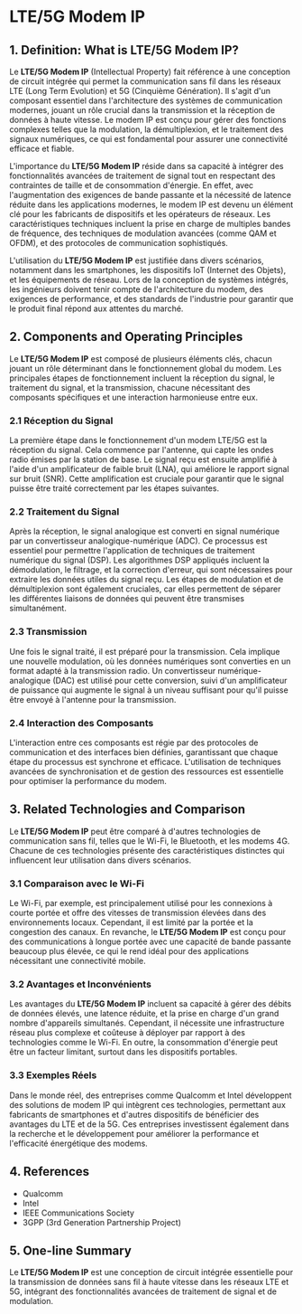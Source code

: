 # LTE/5G Modem IP

## 1. Definition: What is **LTE/5G Modem IP**?
Le **LTE/5G Modem IP** (Intellectual Property) fait référence à une conception de circuit intégrée qui permet la communication sans fil dans les réseaux LTE (Long Term Evolution) et 5G (Cinquième Génération). Il s'agit d'un composant essentiel dans l'architecture des systèmes de communication modernes, jouant un rôle crucial dans la transmission et la réception de données à haute vitesse. Le modem IP est conçu pour gérer des fonctions complexes telles que la modulation, la démultiplexion, et le traitement des signaux numériques, ce qui est fondamental pour assurer une connectivité efficace et fiable.

L'importance du **LTE/5G Modem IP** réside dans sa capacité à intégrer des fonctionnalités avancées de traitement de signal tout en respectant des contraintes de taille et de consommation d'énergie. En effet, avec l'augmentation des exigences de bande passante et la nécessité de latence réduite dans les applications modernes, le modem IP est devenu un élément clé pour les fabricants de dispositifs et les opérateurs de réseaux. Les caractéristiques techniques incluent la prise en charge de multiples bandes de fréquence, des techniques de modulation avancées (comme QAM et OFDM), et des protocoles de communication sophistiqués.

L'utilisation du **LTE/5G Modem IP** est justifiée dans divers scénarios, notamment dans les smartphones, les dispositifs IoT (Internet des Objets), et les équipements de réseau. Lors de la conception de systèmes intégrés, les ingénieurs doivent tenir compte de l'architecture du modem, des exigences de performance, et des standards de l'industrie pour garantir que le produit final répond aux attentes du marché.

## 2. Components and Operating Principles
Le **LTE/5G Modem IP** est composé de plusieurs éléments clés, chacun jouant un rôle déterminant dans le fonctionnement global du modem. Les principales étapes de fonctionnement incluent la réception du signal, le traitement du signal, et la transmission, chacune nécessitant des composants spécifiques et une interaction harmonieuse entre eux.

### 2.1 Réception du Signal
La première étape dans le fonctionnement d'un modem LTE/5G est la réception du signal. Cela commence par l'antenne, qui capte les ondes radio émises par la station de base. Le signal reçu est ensuite amplifié à l'aide d'un amplificateur de faible bruit (LNA), qui améliore le rapport signal sur bruit (SNR). Cette amplification est cruciale pour garantir que le signal puisse être traité correctement par les étapes suivantes.

### 2.2 Traitement du Signal
Après la réception, le signal analogique est converti en signal numérique par un convertisseur analogique-numérique (ADC). Ce processus est essentiel pour permettre l'application de techniques de traitement numérique du signal (DSP). Les algorithmes DSP appliqués incluent la démodulation, le filtrage, et la correction d'erreur, qui sont nécessaires pour extraire les données utiles du signal reçu. Les étapes de modulation et de démultiplexion sont également cruciales, car elles permettent de séparer les différentes liaisons de données qui peuvent être transmises simultanément.

### 2.3 Transmission
Une fois le signal traité, il est préparé pour la transmission. Cela implique une nouvelle modulation, où les données numériques sont converties en un format adapté à la transmission radio. Un convertisseur numérique-analogique (DAC) est utilisé pour cette conversion, suivi d'un amplificateur de puissance qui augmente le signal à un niveau suffisant pour qu'il puisse être envoyé à l'antenne pour la transmission.

### 2.4 Interaction des Composants
L'interaction entre ces composants est régie par des protocoles de communication et des interfaces bien définies, garantissant que chaque étape du processus est synchrone et efficace. L'utilisation de techniques avancées de synchronisation et de gestion des ressources est essentielle pour optimiser la performance du modem.

## 3. Related Technologies and Comparison
Le **LTE/5G Modem IP** peut être comparé à d'autres technologies de communication sans fil, telles que le Wi-Fi, le Bluetooth, et les modems 4G. Chacune de ces technologies présente des caractéristiques distinctes qui influencent leur utilisation dans divers scénarios.

### 3.1 Comparaison avec le Wi-Fi
Le Wi-Fi, par exemple, est principalement utilisé pour les connexions à courte portée et offre des vitesses de transmission élevées dans des environnements locaux. Cependant, il est limité par la portée et la congestion des canaux. En revanche, le **LTE/5G Modem IP** est conçu pour des communications à longue portée avec une capacité de bande passante beaucoup plus élevée, ce qui le rend idéal pour des applications nécessitant une connectivité mobile.

### 3.2 Avantages et Inconvénients
Les avantages du **LTE/5G Modem IP** incluent sa capacité à gérer des débits de données élevés, une latence réduite, et la prise en charge d'un grand nombre d'appareils simultanés. Cependant, il nécessite une infrastructure réseau plus complexe et coûteuse à déployer par rapport à des technologies comme le Wi-Fi. En outre, la consommation d'énergie peut être un facteur limitant, surtout dans les dispositifs portables.

### 3.3 Exemples Réels
Dans le monde réel, des entreprises comme Qualcomm et Intel développent des solutions de modem IP qui intègrent ces technologies, permettant aux fabricants de smartphones et d'autres dispositifs de bénéficier des avantages du LTE et de la 5G. Ces entreprises investissent également dans la recherche et le développement pour améliorer la performance et l'efficacité énergétique des modems.

## 4. References
- Qualcomm
- Intel
- IEEE Communications Society
- 3GPP (3rd Generation Partnership Project)

## 5. One-line Summary
Le **LTE/5G Modem IP** est une conception de circuit intégrée essentielle pour la transmission de données sans fil à haute vitesse dans les réseaux LTE et 5G, intégrant des fonctionnalités avancées de traitement de signal et de modulation.